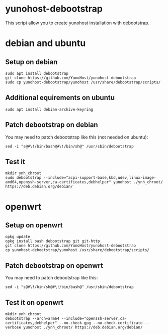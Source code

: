 # yunohost-debootstrap
This script allow you to create yunohost installation with debootstrap.

# debian and ubuntu

## Setup on debian

```
sudo apt install debootstrap
git clone https://github.com/YunoHost/yunohost-debootstrap
sudo cp yunohost-debootstrap/yunohost /usr/share/debootstrap/scripts/
```

## Additional equirements on ubuntu

```
sudo apt install debian-archive-keyring
```

## Patch debootstrap on debian
You may need to patch debootstrap like this (not needed on ubuntu):
```
sed -i "s@#\!/bin/bash@#\!/bin/sh@" /usr/sbin/debootstrap
```

## Test it
```
mkdir ynh_chroot
sudo debootstrap --include="acpi-support-base,kbd,udev,linux-image-amd64,openssh-server,ca-certificates,debhelper" yunohost ./ynh_chroot/ https://deb.debian.org/debian/
```

# openwrt

## Setup on openwrt
```
opkg update
opkg install bash debootstrap git git-http
git clone https://github.com/YunoHost/yunohost-debootstrap
cp yunohost-debootstrap/yunohost /usr/share/debootstrap/scripts/
```

## Patch debootstrap on openwrt
You may need to patch debootstrap like this:
```
sed -i "s@#\!/bin/sh@#\!/bin/bash@" /usr/sbin/debootstrap
```

## Test it on openwrt
```
mkdir ynh_chroot
debootstrap --arch=arm64 --include="openssh-server,ca-certificates,debhelper" --no-check-gpg --no-check-certificate --verbose yunohost ./ynh_chroot/ https://deb.debian.org/debian/
```
